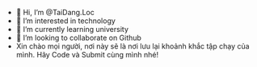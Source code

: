 - 👋 Hi, I’m @TaiDang.Loc
- 👀 I’m interested in technology
- 🌱 I’m currently learning university
- 💞️ I’m looking to collaborate on Github
- Xin chào mọi người, nơi này sẽ là nơi lưu lại khoảnh khắc tập chạy của mình. Hãy Code và Submit cùng mình nhé!

<!---
TaiLoc078/TaiLoc078 is a ✨ special ✨ repository because its `README.md` (this file) appears on your GitHub profile.
You can click the Preview link to take a look at your changes.
--->
